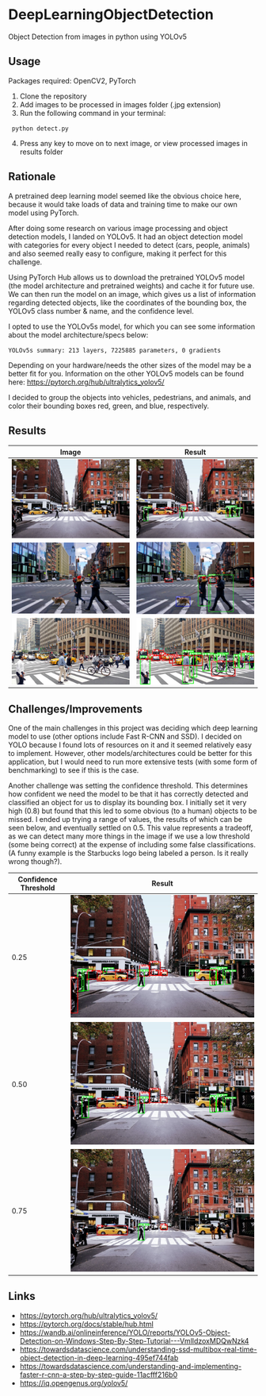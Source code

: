 # DeepLearningObjectDetection
Object Detection from images in python using YOLOv5

## Usage
Packages required: OpenCV2, PyTorch


1. Clone the repository
2. Add images to be processed in images folder (.jpg extension)
3. Run the following command in your terminal:
 ```
  python detect.py
 ```
4. Press any key to move on to next image, or view processed images in results folder

## Rationale
A pretrained deep learning model seemed like the obvious choice here, because it would take loads of data and training time to make our own model using PyTorch.


After doing some research on various image processing and object detection models, I landed on YOLOv5. It had an object detection model with categories for every object I needed to detect (cars, people, animals)  and also seemed really easy to configure, making it perfect for this challenge.


Using PyTorch Hub allows us to download the pretrained YOLOv5 model (the model architecture and pretrained weights) and cache it for future use. We can then run the model on an image, which gives us a list of information regarding detected objects, like the coordinates of the bounding box, the YOLOv5 class number & name, and the confidence level.


I opted to use the YOLOv5s model, for which you can see some information about the model architecture/specs below:
```
YOLOv5s summary: 213 layers, 7225885 parameters, 0 gradients
```

Depending on your hardware/needs the other sizes of the model may be a better fit for you. Information on the other YOLOv5 models can be found here:
https://pytorch.org/hub/ultralytics_yolov5/


I decided to group the objects into vehicles, pedestrians, and animals, and color their bounding boxes red, green, and blue, respectively.
## Results
| Image | Result |
| --- | --- |
| ![Image Not Found](/images/1.jpg) | ![Image Not Found](/results/1.jpg) |
| ![Image Not Found](/images/2.jpg) | ![Image Not Found](/results/2.jpg) |
| ![Image Not Found](/images/4.jpg) | ![Image Not Found](/results/4.jpg) |

## Challenges/Improvements
One of the main challenges in this project was deciding which deep learning model to use (other options include Fast R-CNN and SSD). I decided on YOLO because I found lots of resources on it and it seemed relatively easy to implement. However, other models/architectures could be better for this application, but I would need to run more extensive tests (with some form of benchmarking) to see if this is the case.


Another challenge was setting the confidence threshold. This determines how confident we need the model to be that it has correctly detected and classified an object for us to display its bounding box. I initially set it very high (0.8) but found that this led to some obvious (to a human) objects to be missed. I ended up trying a range of values, the results of which can be seen below, and eventually settled on 0.5. This value represents a tradeoff, as we can detect many more things in the image if we use a low threshold (some being correct) at the expense of including some false classifications. (A funny example is the Starbucks logo being labeled a person. Is it really wrong though?).

| Confidence Threshold | Result |
| --- | --- |
| 0.25 | ![Image Not Found](/conf_test_results/0.25-conf1.jpg) |
| 0.50 | ![Image Not Found](/conf_test_results/0.5-conf1.jpg) |
| 0.75 | ![Image Not Found](/conf_test_results/0.75-conf1.jpg) |

## Links
- https://pytorch.org/hub/ultralytics_yolov5/
- https://pytorch.org/docs/stable/hub.html
- https://wandb.ai/onlineinference/YOLO/reports/YOLOv5-Object-Detection-on-Windows-Step-By-Step-Tutorial---VmlldzoxMDQwNzk4
- https://towardsdatascience.com/understanding-ssd-multibox-real-time-object-detection-in-deep-learning-495ef744fab
- https://towardsdatascience.com/understanding-and-implementing-faster-r-cnn-a-step-by-step-guide-11acfff216b0
- https://iq.opengenus.org/yolov5/
